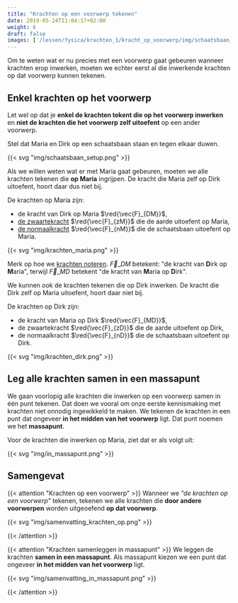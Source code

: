 ```yaml
---
title: "Krachten op een voorwerp tekenen"
date: 2019-05-24T11:04:17+02:00
weight: 6
draft: false
images: ['/lessen/fysica/krachten_1/kracht_op_voorwerp/img/schaatsbaan_setup.png', '/lessen/fysica/krachten_1/kracht_op_voorwerp/img/krachten_maria.png', '/lessen/fysica/krachten_1/kracht_op_voorwerp/img/krachten_dirk.png', '/lessen/fysica/krachten_1/kracht_op_voorwerp/img/in_massapunt.png', '/lessen/fysica/krachten_1/kracht_op_voorwerp/img/samenvatting_krachten_op.png', '/lessen/fysica/krachten_1/kracht_op_voorwerp/img/samenvatting_in_massapunt.png']
---
```


Om te weten wat er nu precies met een voorwerp gaat gebeuren wanneer krachten erop
inwerken, moeten we echter eerst al die inwerkende krachten op dat voorwerp kunnen tekenen.

## Enkel krachten op het voorwerp

Let wel op dat je **enkel de
krachten tekent die op het voorwerp inwerken** en **niet de krachten die het
voorwerp zelf uitoefent** op een ander voorwerp.

Stel dat Maria en Dirk op een schaatsbaan staan en tegen elkaar duwen.

{{< svg "img/schaatsbaan_setup.png" >}}

Als we willen weten wat er met Maria gaat gebeuren, moeten we alle krachten
tekenen die **op Maria** ingrijpen. De kracht die Maria zelf op Dirk uitoefent,
hoort daar dus niet bij.

De krachten op Maria zijn:

* de kracht van Dirk op Maria $\red{\vec{F}_{DM}}$,
* [de zwaartekracht](../zwaartekracht) $\red{\vec{F}_{zM}}$  die de aarde uitoefent
op Maria,
* [de normaalkracht](../normaalkracht) $\red{\vec{F}_{nM}}$ die de schaatsbaan
uitoefent op Maria.

{{< svg "img/krachten_maria.png" >}}

Merk op hoe we [krachten
noteren](../krachtvector#kracht-is-een-vectoriële-grootheid).
$\vec{F}\_{DM}$ betekent: "de kracht van
**D**irk op **M**aria", terwijl $\vec{F}\_{MD}$ betekent "de kracht van
**M**aria op **D**irk".

We kunnen ook de krachten tekenen die op Dirk inwerken. De kracht die Dirk zelf op
Maria uitoefent, hoort daar niet bij.

De krachten op Dirk zijn:

* de kracht van Maria op Dirk $\red{\vec{F}_{MD}}$,
* de zwaartekracht $\red{\vec{F}_{zD}}$ die de aarde uitoefent op Dirk,
* de normaalkracht $\red{\vec{F}_{nD}}$ die de schaatsbaan uitoefent op Dirk.

{{< svg "img/krachten_dirk.png" >}}

## Leg alle krachten samen in een massapunt

We gaan voorlopig alle krachten die inwerken op een voorwerp samen in één punt tekenen. Dat doen we vooral om onze eerste kennismaking met krachten niet onnodig ingewikkeld te maken. We tekenen de krachten in een punt dat ongeveer **in het midden van het voorwerp** ligt. Dat punt noemen we het **massapunt**.

Voor de krachten die inwerken op Maria, ziet dat er als volgt uit:

{{< svg "img/in_massapunt.png" >}}

## Samengevat

{{< attention "Krachten op een voorwerp" >}}
Wanneer we *"de krachten op een voorwerp"* tekenen, tekenen we alle krachten
die **door andere voorwerpen** worden uitgeoefend **op dat voorwerp**.

{{< svg "img/samenvatting_krachten_op.png" >}}

{{< /attention >}}

{{< attention "Krachten samenleggen in massapunt" >}}
We leggen de krachten **samen in een massapunt**. Als massapunt kiezen we een punt dat ongeveer **in het midden van het voorwerp** ligt.

{{< svg "img/samenvatting_in_massapunt.png" >}}

{{< /attention >}}
